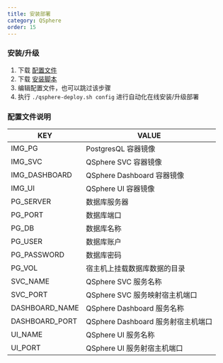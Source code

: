 ```yaml
---
title: 安装部署
category: QSphere
order: 15
---
```


### 安装/升级

1. 下载 [配置文件](https://gitee.com/QualitySphere/qsphere-deploy/raw/master/config)
2. 下载 [安装脚本](https://gitee.com/QualitySphere/qsphere-deploy/raw/master/qsphere-deploy.sh)
3. 编辑配置文件，也可以跳过该步骤
4. 执行 `./qsphere-deploy.sh config` 进行自动化在线安装/升级部署

### 配置文件说明

KEY | VALUE
-- | --
IMG_PG | PostgresQL 容器镜像 
IMG_SVC | QSphere SVC 容器镜像 
IMG_DASHBOARD | QSphere Dashboard 容器镜像 
IMG_UI | QSphere UI 容器镜像 
PG_SERVER | 数据库服务器
PG_PORT | 数据库端口
PG_DB | 数据库名称
PG_USER | 数据库账户
PG_PASSWORD | 数据库密码
PG_VOL | 宿主机上挂载数据库数据的目录
SVC_NAME | QSphere SVC 服务名称
SVC_PORT | QSphere SVC 服务映射宿主机端口
DASHBOARD_NAME| QSphere Dashboard 服务名称
DASHBOARD_PORT| QSphere Dashboard 服务射宿主机端口
UI_NAME| QSphere UI 服务名称
UI_PORT| QSphere UI 服务射宿主机端口
